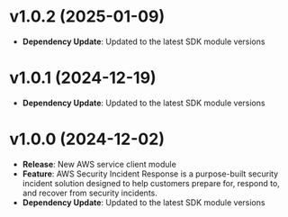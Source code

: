 # v1.0.2 (2025-01-09)

* **Dependency Update**: Updated to the latest SDK module versions

# v1.0.1 (2024-12-19)

* **Dependency Update**: Updated to the latest SDK module versions

# v1.0.0 (2024-12-02)

* **Release**: New AWS service client module
* **Feature**: AWS Security Incident Response is a purpose-built security incident solution designed to help customers prepare for, respond to, and recover from security incidents.
* **Dependency Update**: Updated to the latest SDK module versions

